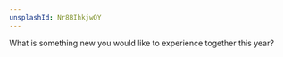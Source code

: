 ```yaml
---
unsplashId: Nr8BIhkjwQY
---
```


What is something new you would like to experience together this year?

